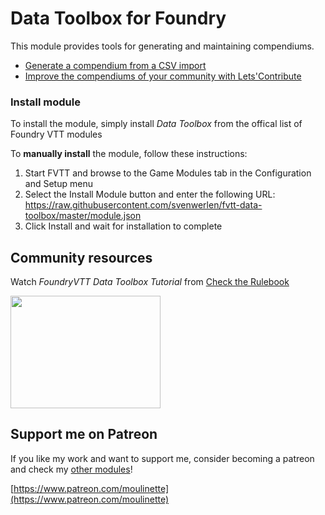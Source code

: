 # Data Toolbox for Foundry

This module provides tools for generating and maintaining compendiums.

* [Generate a compendium from a CSV import](doc/csv-importer.md)
* [Improve the compendiums of your community with Lets'Contribute](doc/letscontribute/)

### Install module

To install the module, simply install *Data Toolbox* from the offical list of Foundry VTT modules

To **manually install** the module, follow these instructions:

1. Start FVTT and browse to the Game Modules tab in the Configuration and Setup menu
2. Select the Install Module button and enter the following URL: https://raw.githubusercontent.com/svenwerlen/fvtt-data-toolbox/master/module.json
3. Click Install and wait for installation to complete 

## Community resources

Watch *FoundryVTT Data Toolbox Tutorial* from [Check the Rulebook](https://www.youtube.com/channel/UCsm93_bjeH_78y3WGcizMPA)

<a href="http://www.youtube.com/watch?v=ssIfAbQ4v04"><img src="https://img.youtube.com/vi/ssIfAbQ4v04/0.jpg" height="180" width="240" ></a>

## Support me on Patreon

If you like my work and want to support me, consider becoming a patreon and check my [other modules](https://github.com/SvenWerlen/moulinette)!

[https://www.patreon.com/moulinette](https://www.patreon.com/moulinette)
